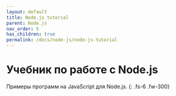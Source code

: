 ```yaml
---
layout: default
title: Node.js tutorial
parent: Node.js
nav_order: 5
has_children: true
permalink: /docs/node-js/node-js-tutorial
---
```


# Учебник по работе с Node.js

Примеры программ на JavaScript для Node.js. 
{: .fs-6 .fw-300}
